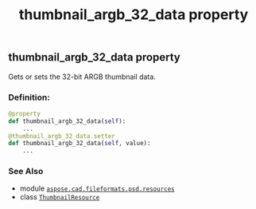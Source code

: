 ﻿---
title: thumbnail_argb_32_data property
second_title: Aspose.CAD for Python via .NET API References
description: 
type: docs
weight: 170
url: /python-net/aspose.cad.fileformats.psd.resources/thumbnailresource/thumbnail_argb_32_data/
is_root: false
---

## thumbnail_argb_32_data property


Gets or sets the 32-bit ARGB thumbnail data.
### Definition:
```python
@property
def thumbnail_argb_32_data(self):
    ...
@thumbnail_argb_32_data.setter
def thumbnail_argb_32_data(self, value):
    ...
```

### See Also
* module [`aspose.cad.fileformats.psd.resources`](../../)
* class [`ThumbnailResource`](/cad/python-net/aspose.cad.fileformats.psd.resources/thumbnailresource)

